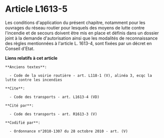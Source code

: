 # Article L1613-5

Les conditions d'application du présent chapitre, notamment pour les ouvrages du réseau routier pour lesquels des moyens de
lutte contre l'incendie et de secours doivent être mis en place et définis dans un dossier joint à la demande d'autorisation
ainsi que les modalités de reconnaissance des règles mentionnées à l'article L. 1613-4, sont fixées par un décret en Conseil
d'Etat.

**Liens relatifs à cet article**

	**Anciens textes**:

	  - Code de la voirie routière - art. L118-1 (V), alinéa 3, ecqc la lutte contre les incendies

	**Cite**:

	  - Code des transports - art. L1613-4 (VD)

	**Cité par**:

	  - Code des transports - art. R1613-3 (V)

	**Codifié par**:

	  - Ordonnance n°2010-1307 du 28 octobre 2010 - art. (V)

